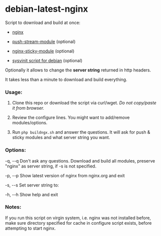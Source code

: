 # debian-latest-nginx

 Script to download and build at once:

  *  <a href="http://nginx.org/download">nginx</a>

  *  <a href="http://github.com/wandenberg/nginx-push-stream-module.git">push-stream-module</a> (optional)

  *  <a href="https://bitbucket.org/nginx-goodies/nginx-sticky-module-ng">nginx-sticky-module</a> (optional)

  *  <a href="https://github.com/Fleshgrinder/nginx-sysvinit-script.git">sysvinit script for debian</a> (optional)


Optionally it allows to change the <b>server string</b> returned in http headers.


It takes less than a minute to download and build everything.


### Usage:

 1. Clone this repo or download the script via curl/wget. <i>Do not copy/paste it from browser.</i>

 2. Review the configure lines. You might want to add/remove modules/options.

 3. Run <code>php buildngx.sh</code> and answer the questions. It will ask for push & sticky modules and what server string you want.


### Options:

  -q, --q  Don't ask any questions. Download and build all modules, preserve "nginx" as server string, if -s is not specified.

  -p, --p  Show latest version of nginx from nginx.org and exit

  -s, --s  Set server string to:

  -h, --h  Show help and exit

### Notes:

If you run this script on virgin system, i.e. nginx was not installed before, make sure  directory specified for cache in configure script exists, before attempting to start nginx.
